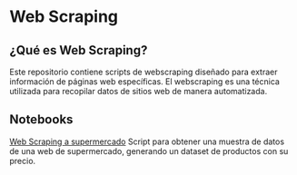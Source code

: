 # **Web Scraping**

## **¿Qué es Web Scraping?**
Este repositorio contiene scripts de webscraping diseñado para extraer información de páginas web específicas. El webscraping es una técnica utilizada para recopilar datos de sitios web de manera automatizada.

## Notebooks

[Web Scraping a supermercado](https://colab.research.google.com/drive/18IO1RSzDhU4yKZSgWj7iKB3-TAVa0YbO?usp=sharing)
Script para obtener una muestra de datos de una web de supermercado, generando un dataset de productos con su precio.
